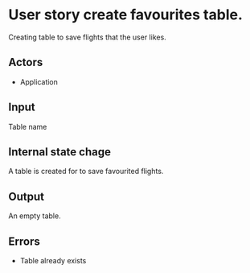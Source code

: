 # User story create favourites table.

Creating table to save flights that the user likes.

## Actors 

+ Application

## Input

Table name

## Internal state chage 

A table is created for to save favourited flights.

## Output

An empty table. 

## Errors

+ Table already exists